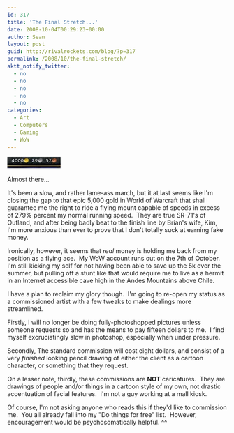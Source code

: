 ```yaml
---
id: 317
title: 'The Final Stretch...'
date: 2008-10-04T00:29:23+00:00
author: Sean
layout: post
guid: http://rivalrockets.com/blog/?p=317
permalink: /2008/10/the-final-stretch/
aktt_notify_twitter:
  - no
  - no
  - no
  - no
  - no
categories:
  - Art
  - Computers
  - Gaming
  - WoW
---
```

<div id="attachment_318" class="wp-caption alignnone" style="width: 132px">
  <img class="size-full wp-image-318" title="4k at last." src="/content/2008/10/4k.jpg" alt="Almost there..." width="122" height="26" />
  
  <p class="wp-caption-text">
    Almost there...
  </p>
</div>

It's been a slow, and rather lame-ass march, but it at last seems like I'm closing the gap to that epic 5,000 gold in World of Warcraft that shall guarantee me the right to ride a flying mount capable of speeds in excess of 279% percent my normal running speed.  They are true SR-71's of Outland, and after being badly beat to the finish line by Brian's wife, Kim, I'm more anxious than ever to prove that I don't totally suck at earning fake money.

Ironically, however, it seems that _real_ money is holding me back from my position as a flying ace.  My WoW account runs out on the 7th of October.  I'm still kicking my self for not having been able to save up the 5k over the summer, but pulling off a stunt like that would require me to live as a hermit in an Internet accessible cave high in the Andes Mountains above Chile.

I have a plan to reclaim my glory though.  I'm going to re-open my status as a commissioned artist with a few tweaks to make dealings more streamlined.

Firstly, I will no longer be doing fully-photoshopped pictures unless someone requests so and has the means to pay fifteen dollars to me.  I find myself excruciatingly slow in photoshop, especially when under pressure.

Secondly, The standard commission will cost eight dollars, and consist of a very _finished_ looking pencil drawing of either the client as a cartoon character, or something that they request.

On a lesser note, thirdly, these commissions are **NOT** caricatures.  They are drawings of people and/or things in a cartoon style of my own, not drastic accentuation of facial features.  I'm not a guy working at a mall kiosk.

Of course, I'm not asking anyone who reads this if they'd like to commission me.  You all already fall into my "Do things for free" list.  However, encouragement would be psychosomatically helpful. ^^